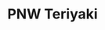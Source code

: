 ---
layout: place
title: PNW Teriyaki
permalink: /washington/everett/pnw-teriyaki.html
stateAbbr: WA
stateName: Washington
cityName: Everett
seo:
  type: restaurant
  links: https://pnwteriyaki2.menu11.com/everett/order
place_id: ChIJ-YFBJ9wGkFQRYnC_Z1Oy1L4
photos:
  - name: >-
      places/ChIJ-YFBJ9wGkFQRYnC_Z1Oy1L4/photos/AeeoHcLS5D3a-qTrqQsUQINGfItZ3wF8tXIR49fFyGpjF3bhAdKDmHbrv1PlFGpl5dOnuU1cFIyaRQDgX0j6MAcyNpCtqMw54a3w0M7Juryhx8yl1mx5MuatmGfgz5zRVLyjG_7Ux0FfGytk_PZ-Kxa6Mtiuar5XVa5jmYqA_ucwN7XsMJI4xVf2H5S3Mj6brdd1NWOHUOTVrKYd9QaBdSvfTVwm9lVqooNYUKhua2SS5UN6QtUX4Xj8dp8hECBNIkD9FMjVPh7uFOxaadmQ-hDGK9VZC5Icj24vI4RurYEzmENJGv1611J_3F1_pghys6B4VMHOzn3PxZf8dtl95kYtyIXseX2wO4_UtbpDQ1abG5SEFgq0OpZeIYMIjbKkJnVGivenGlThKFWJl-fobpL5yvypTI7tFGN0Gc-otYKPFvo
    widthPx: 1664
    heightPx: 1032
    authorAttributions:
      - displayName: Ralph Lundvall
        uri: https://maps.google.com/maps/contrib/118403607824554755519
        photoUri: >-
          https://lh3.googleusercontent.com/a-/ALV-UjVeiqTiZ34IiYdUXxzJnZR_cBZ75_ZZJNdYGjUNXY0PsmeI2pxx2Q=s100-p-k-no-mo
    flagContentUri: >-
      https://www.google.com/local/imagery/report/?cb_client=maps_api_places.places_api&image_key=!1e10!2sCIHM0ogKEICAgIDEn8S_bw&hl=en-US
    googleMapsUri: >-
      https://www.google.com/maps/place//data=!3m4!1e2!3m2!1sCIHM0ogKEICAgIDEn8S_bw!2e10!4m2!3m1!1s0x549006dc274181f9:0xbed4b25367bf7062
  - name: >-
      places/ChIJ-YFBJ9wGkFQRYnC_Z1Oy1L4/photos/AeeoHcKJRPmPyheEyBTjg4TUmpaZACta2tkOYjExQaLTx_YN2basZewJ3fXoZAU7iiMBO07F4LgMEQGaI9OTvOrHzpLzfUpHZkkF-NQi8MQWLY6BCcad63h7ktlCdY6xGXyjqajRrt6FHAOghOMkYGJg-y1BAJZN7kBMBCZhujrr2OOG-3P456dMAU3F8pVqPeZ8F517AZaJiDqYiKYSoFn48vBLw1Tt3sJBIWtXuzuhbR3-3njcCniRpYT3pwfc4tiGnjrSFqra1OE3qh7v4XMbcp32sTESuW9-UjREsz8Oydq8PA
    widthPx: 1500
    heightPx: 1000
    authorAttributions:
      - displayName: PNW Teriyaki
        uri: https://maps.google.com/maps/contrib/112109866714414417953
        photoUri: >-
          https://lh3.googleusercontent.com/a-/ALV-UjXMqjBJBLAFLrtjeo3Ox6hlq8SEmKxzbI4LZ0T69RQ0kkWvE6c=s100-p-k-no-mo
    flagContentUri: >-
      https://www.google.com/local/imagery/report/?cb_client=maps_api_places.places_api&image_key=!1e10!2sAF1QipMpNLmyUw1NPxWPkblfz8aB1d6iLgXlgIDUKgm6&hl=en-US
    googleMapsUri: >-
      https://www.google.com/maps/place//data=!3m4!1e2!3m2!1sAF1QipMpNLmyUw1NPxWPkblfz8aB1d6iLgXlgIDUKgm6!2e10!4m2!3m1!1s0x549006dc274181f9:0xbed4b25367bf7062
  - name: >-
      places/ChIJ-YFBJ9wGkFQRYnC_Z1Oy1L4/photos/AeeoHcLM-dB4WStPMnglgI9oOH9Lthf3JVLrp5tnmqTK-BQ36BIV-xjs4Btyh4DmeLEiXwL_NwQkmOVW3NdNh2-XX17P6hx4rN84i1x7xSaaqM7h0tQP2N9etEuzSb1sTYO9YtfE_VWxsUozcfKVk5QQg7852ankGkxiyRRp-iuc9tw_EVcmO8kIXvYfidG7_jFpNVScbd4FPxqprlGn3rRrOPpEV4aRMmfQqw3j8zwG8x23zov5BNIUHG2ruRhQaQA8IRj4ycAjtWrFLAcbWvKulYF8fj-W3mOO8f5p1WH2uNzuLg
    widthPx: 720
    heightPx: 576
    authorAttributions:
      - displayName: PNW Teriyaki
        uri: https://maps.google.com/maps/contrib/102815784367027709665
        photoUri: >-
          https://lh3.googleusercontent.com/a-/ALV-UjX1MFSKve5WryBmdls7u-HKZMJ8uuGeJD1HxkwFnJl3KHkJqqU=s100-p-k-no-mo
    flagContentUri: >-
      https://www.google.com/local/imagery/report/?cb_client=maps_api_places.places_api&image_key=!1e10!2sAF1QipP_DSEGck6eN2iFHuUZoMQglKEFrqWcpoRQaSHf&hl=en-US
    googleMapsUri: >-
      https://www.google.com/maps/place//data=!3m4!1e2!3m2!1sAF1QipP_DSEGck6eN2iFHuUZoMQglKEFrqWcpoRQaSHf!2e10!4m2!3m1!1s0x549006dc274181f9:0xbed4b25367bf7062
  - name: >-
      places/ChIJ-YFBJ9wGkFQRYnC_Z1Oy1L4/photos/AeeoHcLOcCBtk4jNcxJe0rYdSaomtW_maR_6DvQWLoLvWX9SX8HGvYubDNIHSPd-rCuiqlmH-_CxnztvT1GMMIvvnYikl7w3u4LHYnFM4yT-59akHJ6tqs35wQYOdwXTfRqqbbh6HbhOS_w2VTLDWlNZ127Lqqk5f97ymN9o6NNeotMSSe6qemQQsKLfelmeZ8okrny1b2sQpW9COkg1wUGCXOQz2ikZjMBxh3fnL4cIZPy020YEcVn8Lt1O50DrRfVLqyfC-FxZhOkUBftZj3OmB8KtbOQIu6jibFiTkqCQO8rQ1Q
    widthPx: 720
    heightPx: 576
    authorAttributions:
      - displayName: PNW Teriyaki
        uri: https://maps.google.com/maps/contrib/102815784367027709665
        photoUri: >-
          https://lh3.googleusercontent.com/a-/ALV-UjX1MFSKve5WryBmdls7u-HKZMJ8uuGeJD1HxkwFnJl3KHkJqqU=s100-p-k-no-mo
    flagContentUri: >-
      https://www.google.com/local/imagery/report/?cb_client=maps_api_places.places_api&image_key=!1e10!2sAF1QipOrQGrXOiQdW2SmVnCG5M2Am7z_QQ_zGxpR5nHQ&hl=en-US
    googleMapsUri: >-
      https://www.google.com/maps/place//data=!3m4!1e2!3m2!1sAF1QipOrQGrXOiQdW2SmVnCG5M2Am7z_QQ_zGxpR5nHQ!2e10!4m2!3m1!1s0x549006dc274181f9:0xbed4b25367bf7062
  - name: >-
      places/ChIJ-YFBJ9wGkFQRYnC_Z1Oy1L4/photos/AeeoHcIn7LixA_hr3Qm44-VFIjATdsroI8JnOc7M431wOPMCnqyId9BCXdduVg6N5VjwwFDY-mYOamCErA5zMh6Z46JGDnfkryZ5gF31LWtYy646Hl5x1ew3wXIsJx5B9YV4Llf8vBvYmMUYhiK_UQ51UPQwK04vDV-wn1d7NLJ1_YTgAIbXIBftF7oKe1_pYeBPaIu359qEnLJzHLJyN6abaskklIXvwvnGPgYP0N_NFylkn-ORJE5p2S9dt3ZDFJbJYCaMVfs7qc75wu03CTFtCpRbI-gDKHPyuN86JrANvarisA
    widthPx: 720
    heightPx: 576
    authorAttributions:
      - displayName: PNW Teriyaki
        uri: https://maps.google.com/maps/contrib/102815784367027709665
        photoUri: >-
          https://lh3.googleusercontent.com/a-/ALV-UjX1MFSKve5WryBmdls7u-HKZMJ8uuGeJD1HxkwFnJl3KHkJqqU=s100-p-k-no-mo
    flagContentUri: >-
      https://www.google.com/local/imagery/report/?cb_client=maps_api_places.places_api&image_key=!1e10!2sAF1QipOjZjMXgwiW12Gg0dmEeeWE8aj1zxL3QCWESUj4&hl=en-US
    googleMapsUri: >-
      https://www.google.com/maps/place//data=!3m4!1e2!3m2!1sAF1QipOjZjMXgwiW12Gg0dmEeeWE8aj1zxL3QCWESUj4!2e10!4m2!3m1!1s0x549006dc274181f9:0xbed4b25367bf7062
  - name: >-
      places/ChIJ-YFBJ9wGkFQRYnC_Z1Oy1L4/photos/AeeoHcIdAWdFDFI2C_dS9EuYVNwE-ZG3N3ZtKTk-2hR-HTCpRWzkDxAwQdzhVM4y_xy78BO-0CUuYAGiZJDe5jSuM1OtyQYxBTLspQ-XjFLZeaP04rr-ykepzVU6tpKeifSKAg0uud2VIisMW3DaerPd-uDFPBJWXRtnzLtqCiYmqHR22nIB9EZ27QIfZ5V8XKxB9oNK_UOg_OxE9LP9LVWdMgdAs4nEeiWu4jeOOfg9bGc4yU6sbQ1kWCF0aYq_hZu9RHT6jRm6j31wjE4_DVc7J4WsRtf0wobdeq2za3Tm-Tkpbw
    widthPx: 720
    heightPx: 576
    authorAttributions:
      - displayName: PNW Teriyaki
        uri: https://maps.google.com/maps/contrib/102815784367027709665
        photoUri: >-
          https://lh3.googleusercontent.com/a-/ALV-UjX1MFSKve5WryBmdls7u-HKZMJ8uuGeJD1HxkwFnJl3KHkJqqU=s100-p-k-no-mo
    flagContentUri: >-
      https://www.google.com/local/imagery/report/?cb_client=maps_api_places.places_api&image_key=!1e10!2sAF1QipOlmnt58ByY3hRrKg-rq-tRYAYmN9Q32XpO7y0H&hl=en-US
    googleMapsUri: >-
      https://www.google.com/maps/place//data=!3m4!1e2!3m2!1sAF1QipOlmnt58ByY3hRrKg-rq-tRYAYmN9Q32XpO7y0H!2e10!4m2!3m1!1s0x549006dc274181f9:0xbed4b25367bf7062
  - name: >-
      places/ChIJ-YFBJ9wGkFQRYnC_Z1Oy1L4/photos/AeeoHcKVxjQq4WVsCPnnpmEjFuNgLuNoATrKtts1pQ2KX2wahaWDBkUPsZnDG4H5asVUeZ9y67zbm7EQD8SbR3t7pfVhXxXkTuK_0yQmH6OLvDbak-abG8OmS2Ux5mMQbTwzJmpvDvpOUDwie5GDa1jRrOkBZeRgGRS_rQvfIwNF0HlVtxaFH5lX99aRzFbaVdLq0eOL4_ccb82RtZgeEeBMRXyLL7XXLdigsdmizPEBkxIzI0-7rDg0oaVB83tz-_buMb4l9iyewcusta-bkKnFv_QTpa-aE-F7-QCaz1hje50iJw
    widthPx: 720
    heightPx: 576
    authorAttributions:
      - displayName: PNW Teriyaki
        uri: https://maps.google.com/maps/contrib/102815784367027709665
        photoUri: >-
          https://lh3.googleusercontent.com/a-/ALV-UjX1MFSKve5WryBmdls7u-HKZMJ8uuGeJD1HxkwFnJl3KHkJqqU=s100-p-k-no-mo
    flagContentUri: >-
      https://www.google.com/local/imagery/report/?cb_client=maps_api_places.places_api&image_key=!1e10!2sAF1QipMxrNYZbA29b5cAr-JwvGtmaAflUwKUrkrBSNkt&hl=en-US
    googleMapsUri: >-
      https://www.google.com/maps/place//data=!3m4!1e2!3m2!1sAF1QipMxrNYZbA29b5cAr-JwvGtmaAflUwKUrkrBSNkt!2e10!4m2!3m1!1s0x549006dc274181f9:0xbed4b25367bf7062
  - name: >-
      places/ChIJ-YFBJ9wGkFQRYnC_Z1Oy1L4/photos/AeeoHcJf5TjR0pgHuSL3ZVjp8ze2_sGrmY2SmOJbBr7uXlmbFC41cYJq9rJuGLvnxptDzXFh3fKL6NtO3hURaO-PeF4CLwT8nx_daPxgC3_D6fp_LbApwo1XQwfu5m-GAJNNgmbX1l8OXbDG4bFoJAGOIQnHs7bMOiDugK0X2Jtv_flqwdiuHX9SooVSfTXYLznCuuTr71f6a9rKHc4KMCpiDAZTYsqp3RpcySDKJYM9Jk49Pef802R5GwyWKlFcR0nxLjEeCgngbFlHHraZfBQaZgdMdvp_FtFATFM9RlxAYzhZhB4MbphujEBhWPq1-yvyIp2oDjk1Uk9v8Izwa3G3kIH4HisiyZuglnZfIrAouMGea7SxhKUjYwjTCLN9MYQ9slzNAeXJvznZclcH3dm0av1VZ4IXyuyKA19UFDWBxEujFg
    widthPx: 2448
    heightPx: 3264
    authorAttributions:
      - displayName: Albert Suh
        uri: https://maps.google.com/maps/contrib/116760115342047987085
        photoUri: >-
          https://lh3.googleusercontent.com/a/ACg8ocJAEek0Vb3jp-lepo5JAkM7apr3KEblIVk_t-GR6IttUsYGCQ=s100-p-k-no-mo
    flagContentUri: >-
      https://www.google.com/local/imagery/report/?cb_client=maps_api_places.places_api&image_key=!1e10!2sCIHM0ogKEICAgID4t8DeTA&hl=en-US
    googleMapsUri: >-
      https://www.google.com/maps/place//data=!3m4!1e2!3m2!1sCIHM0ogKEICAgID4t8DeTA!2e10!4m2!3m1!1s0x549006dc274181f9:0xbed4b25367bf7062
  - name: >-
      places/ChIJ-YFBJ9wGkFQRYnC_Z1Oy1L4/photos/AeeoHcJfmW40Rd8O6EWYzD2sLHx1uypWOIKzktcJAKP6zEH-oojAYOgnIFjoxALljgWpsnSdfCB4-czk1Kk4xOKJ-tw3aJ4X6dxI1bdujFlgJJuRg7hr6_72hFJcFqjM6gcbcNB0Nu3msTUOQpAjGsI_4JnXt3TUpi1V6VktGSSqYSuOtmvzwG7GTAmlaOwvzxF0OTtKsNIocagbb1tAn_eo06npTcVm_-ZSEQHs_aqBV6lvKtUdTwgvjqnJUMR7cfbAldFjeivYtn5ulS16MTwcKqeqy5bl2aeeTDiprt4ojvCnGN8MxZao1LSbRk64Qamx5ebHNOi59mEl80-8lft35NPYAv4kOlbP7jkBvdkDwNsOymjCpXAronY_Afzv3dwpGtlSc_VWXNWytD-VJ0uO25_OIoqkL_1t2RBY4lwyVsKw3A
    widthPx: 4032
    heightPx: 3024
    authorAttributions:
      - displayName: Ahmed Ahmed
        uri: https://maps.google.com/maps/contrib/110628692382060248451
        photoUri: >-
          https://lh3.googleusercontent.com/a-/ALV-UjUy_VkYFsZ08adCPPUwtD3wknCYcJId8ORWxJXYyXAnjhHlVWrk=s100-p-k-no-mo
    flagContentUri: >-
      https://www.google.com/local/imagery/report/?cb_client=maps_api_places.places_api&image_key=!1e10!2sCIHM0ogKEICAgID-zr6SMg&hl=en-US
    googleMapsUri: >-
      https://www.google.com/maps/place//data=!3m4!1e2!3m2!1sCIHM0ogKEICAgID-zr6SMg!2e10!4m2!3m1!1s0x549006dc274181f9:0xbed4b25367bf7062
  - name: >-
      places/ChIJ-YFBJ9wGkFQRYnC_Z1Oy1L4/photos/AeeoHcLItYqaoN1EMnMez0vd-pnVLmYWhsS0t2AlTU_fLWG-9esCV4bvD2uPkpR-DH6F0u3tuc2JIbWvxmdUgsB8Pu1jh_Jwp83qZhjrFWO-8Fd4pVFBKB_iatHy_Jnr-oWvDdJwKfze92jCZrVt4oLGiPtJcqSFK9K0uc2K9tuI4Pf1x632hJcuyc7yBpKj9Mi2_zcEjf_Fe6YSVYdvW8ieo58bE6s-R9Qp_xJlQzzCZDgzPD6yW5f0Z_066-WLS2qvNRMiXqtPegDl4g2O0GTjtamyzvmDOTBZ-mQ7yMJ_x90FlMht12wkwqXgZJNIBsDf1O1HQa4dc-EB83kwHCaZAjdHgNCeoiYlNqg6zTyAAHTyqwWqMpDO8NL_wnHrZinbjEQpb__cVPEKSX9iqWxcS9PJ-j_niZiAmGMO_9RgR6fJsX3f
    widthPx: 4032
    heightPx: 3024
    authorAttributions:
      - displayName: Count Dragula
        uri: https://maps.google.com/maps/contrib/108594998632189565096
        photoUri: >-
          https://lh3.googleusercontent.com/a-/ALV-UjX8rUG1Om5R32mFWCQ-skid0eOb4tFiW26qEWB1r8BjHbir_rWB=s100-p-k-no-mo
    flagContentUri: >-
      https://www.google.com/local/imagery/report/?cb_client=maps_api_places.places_api&image_key=!1e10!2sCIHM0ogKEICAgIDs8sCc6AE&hl=en-US
    googleMapsUri: >-
      https://www.google.com/maps/place//data=!3m4!1e2!3m2!1sCIHM0ogKEICAgIDs8sCc6AE!2e10!4m2!3m1!1s0x549006dc274181f9:0xbed4b25367bf7062
address: '11014 19th Ave SE #18B, Everett, WA 98208, USA'
street: '11014 19th Ave SE #18B'
city: Everett
state: WA
zip: '98208'
country: USA
neighborhood: Silver Lake
latitude: '47.897800'
longitude: '-122.209032'
accessibility_options:
  wheelchairAccessibleParking: true
  wheelchairAccessibleEntrance: true
  wheelchairAccessibleRestroom: true
  wheelchairAccessibleSeating: true
business_status: OPERATIONAL
name: PNW Teriyaki
google_maps_links:
  directionsUri: >-
    https://www.google.com/maps/dir//''/data=!4m7!4m6!1m1!4e2!1m2!1m1!1s0x549006dc274181f9:0xbed4b25367bf7062!3e0
  placeUri: https://maps.google.com/?cid=13750811633561596002
  writeAReviewUri: >-
    https://www.google.com/maps/place//data=!4m3!3m2!1s0x549006dc274181f9:0xbed4b25367bf7062!12e1
  reviewsUri: >-
    https://www.google.com/maps/place//data=!4m4!3m3!1s0x549006dc274181f9:0xbed4b25367bf7062!9m1!1b1
  photosUri: >-
    https://www.google.com/maps/place//data=!4m3!3m2!1s0x549006dc274181f9:0xbed4b25367bf7062!10e5
primary_type: Japanese Restaurant
opening_hours:
  openNow: true
  periods:
    - open:
        day: 1
        hour: 11
        minute: 0
      close:
        day: 1
        hour: 20
        minute: 40
    - open:
        day: 2
        hour: 11
        minute: 0
      close:
        day: 2
        hour: 20
        minute: 40
    - open:
        day: 3
        hour: 11
        minute: 0
      close:
        day: 3
        hour: 20
        minute: 40
    - open:
        day: 4
        hour: 11
        minute: 0
      close:
        day: 4
        hour: 20
        minute: 40
    - open:
        day: 5
        hour: 11
        minute: 0
      close:
        day: 5
        hour: 20
        minute: 40
    - open:
        day: 6
        hour: 11
        minute: 0
      close:
        day: 6
        hour: 20
        minute: 40
  weekdayDescriptions:
    - 'Monday: 11:00 AM – 8:40 PM'
    - 'Tuesday: 11:00 AM – 8:40 PM'
    - 'Wednesday: 11:00 AM – 8:40 PM'
    - 'Thursday: 11:00 AM – 8:40 PM'
    - 'Friday: 11:00 AM – 8:40 PM'
    - 'Saturday: 11:00 AM – 8:40 PM'
    - 'Sunday: Closed'
  nextCloseTime: '2025-05-04T03:40:00Z'
secondary_opening_hours:
  regular:
    weekdayDescriptions: null
    type: null
  current:
    weekdayDescriptions: null
    type: null
phone: (425) 357-0214
price_level: PRICE_LEVEL_MODERATE
price_range: $10 &ndash; $20
rating: '4.1'
rating_count: 167
website: https://pnwteriyaki2.menu11.com/everett/order
description: >-
  Discover PNW Teriyaki in Everett, WA$$$PNW Teriyaki in Everett, WA, stands out
  as a cozy Japanese restaurant serving up a delightful array of teriyaki,
  sushi, and poke alongside comforting classics for lunch and dinner. The spot
  emphasizes fresh flavors and generous portions, making it a go-to choice for
  those seeking satisfying Japanese-inspired meals in a welcoming environment.
  Accessibility features like wheelchair-friendly entrances and seating ensure
  everyone can enjoy the experience, while its moderate pricing adds to the
  appeal for everyday diners. With options that cater to various tastes, this
  eatery captures the essence of casual Japanese dining, perfect for anyone
  exploring sushi restaurants nearby.
generative_summary: >-
  Discover PNW Teriyaki in Everett, WA$$$PNW Teriyaki in Everett, WA, stands out
  as a cozy Japanese restaurant serving up a delightful array of teriyaki,
  sushi, and poke alongside comforting classics for lunch and dinner. The spot
  emphasizes fresh flavors and generous portions, making it a go-to choice for
  those seeking satisfying Japanese-inspired meals in a welcoming environment.
  Accessibility features like wheelchair-friendly entrances and seating ensure
  everyone can enjoy the experience, while its moderate pricing adds to the
  appeal for everyday diners. With options that cater to various tastes, this
  eatery captures the essence of casual Japanese dining, perfect for anyone
  exploring sushi restaurants nearby.
generative_disclosure: Summarized by AI using the Grok-3-Mini model.
reviews:
  - name: >-
      places/ChIJ-YFBJ9wGkFQRYnC_Z1Oy1L4/reviews/ChdDSUhNMG9nS0VJQ0FnTUNvMGRmQnNRRRAB
    relativePublishTimeDescription: 2 weeks ago
    rating: 2
    text:
      text: >-
        The food I received was overwhelmingly salty. I ordered a chicken and
        beef combo, which had generous portions of meat at a reasonable price.
        However, the taste was dominated by saltiness, likely from an overly
        salty marinade and excessive teriyaki sauce. Reducing the salt or sauce
        significantly would improve it. I couldn’t eat this again as is. Still,
        I gave two stars instead of one because the service was quick and
        friendly. If they adjust the seasoning, it could be a great value. I
        hope they see this feedback, make changes, and invite me to try it again
        someday.
      languageCode: en
    originalText:
      text: >-
        The food I received was overwhelmingly salty. I ordered a chicken and
        beef combo, which had generous portions of meat at a reasonable price.
        However, the taste was dominated by saltiness, likely from an overly
        salty marinade and excessive teriyaki sauce. Reducing the salt or sauce
        significantly would improve it. I couldn’t eat this again as is. Still,
        I gave two stars instead of one because the service was quick and
        friendly. If they adjust the seasoning, it could be a great value. I
        hope they see this feedback, make changes, and invite me to try it again
        someday.
      languageCode: en
    authorAttribution:
      displayName: Northwest Panda
      uri: https://www.google.com/maps/contrib/114799266673406161017/reviews
      photoUri: >-
        https://lh3.googleusercontent.com/a-/ALV-UjUqbSWmZPEiMAt6cBoWhqHtyS0Grfp0JApXECSx951JBJqwfcQ=s128-c0x00000000-cc-rp-mo
    publishTime: '2025-04-17T20:15:28.306931Z'
    flagContentUri: >-
      https://www.google.com/local/review/rap/report?postId=ChdDSUhNMG9nS0VJQ0FnTUNvMGRmQnNRRRAB&d=17924085&t=1
    googleMapsUri: >-
      https://www.google.com/maps/reviews/data=!4m6!14m5!1m4!2m3!1sChdDSUhNMG9nS0VJQ0FnTUNvMGRmQnNRRRAB!2m1!1s0x549006dc274181f9:0xbed4b25367bf7062
  - name: >-
      places/ChIJ-YFBJ9wGkFQRYnC_Z1Oy1L4/reviews/ChdDSUhNMG9nS0VJQ0FnSUNPZzVHVDVnRRAB
    relativePublishTimeDescription: 2 years ago
    rating: 5
    text:
      text: >-
        We ordered the super combo and gyoza. The gyoza was 10 pieces and
        tasty.  The super combo included pork as well as beef and chicken.  The
        Teriyaki sauce on the side was thick and tasty.  We really enjoyed it.  
        A salad was served in its own box and it was as full as it as it could
        be.


        After finishing the meal my husband announced this was far better than
        our old Teriyaki place down the road, across from the lake.  We'll
        definitely be back.
      languageCode: en
    originalText:
      text: >-
        We ordered the super combo and gyoza. The gyoza was 10 pieces and
        tasty.  The super combo included pork as well as beef and chicken.  The
        Teriyaki sauce on the side was thick and tasty.  We really enjoyed it.  
        A salad was served in its own box and it was as full as it as it could
        be.


        After finishing the meal my husband announced this was far better than
        our old Teriyaki place down the road, across from the lake.  We'll
        definitely be back.
      languageCode: en
    authorAttribution:
      displayName: Lalia Harris (CraftyLalia)
      uri: https://www.google.com/maps/contrib/104426048894690824823/reviews
      photoUri: >-
        https://lh3.googleusercontent.com/a-/ALV-UjXM1tEOdxcubNwDbbNj5O8IIuLQ7-yzxt4B9SCq8zp7lBOz5oRy=s128-c0x00000000-cc-rp-mo-ba4
    publishTime: '2022-06-19T20:26:38.045746Z'
    flagContentUri: >-
      https://www.google.com/local/review/rap/report?postId=ChdDSUhNMG9nS0VJQ0FnSUNPZzVHVDVnRRAB&d=17924085&t=1
    googleMapsUri: >-
      https://www.google.com/maps/reviews/data=!4m6!14m5!1m4!2m3!1sChdDSUhNMG9nS0VJQ0FnSUNPZzVHVDVnRRAB!2m1!1s0x549006dc274181f9:0xbed4b25367bf7062
  - name: >-
      places/ChIJ-YFBJ9wGkFQRYnC_Z1Oy1L4/reviews/ChdDSUhNMG9nS0VJQ0FnTUNnLTZqVGdBRRAB
    relativePublishTimeDescription: 2 months ago
    rating: 2
    text:
      text: >-
        I have been going here before it was PNW . They have the best, I really
        mean the besr around.But they are rude, they close earlier then their
        hours say. And are even rude when when you call within the posted time..
        BUT THEY MAKE SOME Great food. . Can't have it all I guess
      languageCode: en
    originalText:
      text: >-
        I have been going here before it was PNW . They have the best, I really
        mean the besr around.But they are rude, they close earlier then their
        hours say. And are even rude when when you call within the posted time..
        BUT THEY MAKE SOME Great food. . Can't have it all I guess
      languageCode: en
    authorAttribution:
      displayName: Sean Goins
      uri: https://www.google.com/maps/contrib/106251341561221284946/reviews
      photoUri: >-
        https://lh3.googleusercontent.com/a/ACg8ocJpsk5cAmQPhuIyTvupl301p_AuyrMrQneafkbx30ZNJ-DH=s128-c0x00000000-cc-rp-mo
    publishTime: '2025-02-21T04:46:48.229508Z'
    flagContentUri: >-
      https://www.google.com/local/review/rap/report?postId=ChdDSUhNMG9nS0VJQ0FnTUNnLTZqVGdBRRAB&d=17924085&t=1
    googleMapsUri: >-
      https://www.google.com/maps/reviews/data=!4m6!14m5!1m4!2m3!1sChdDSUhNMG9nS0VJQ0FnTUNnLTZqVGdBRRAB!2m1!1s0x549006dc274181f9:0xbed4b25367bf7062
  - name: >-
      places/ChIJ-YFBJ9wGkFQRYnC_Z1Oy1L4/reviews/ChZDSUhNMG9nS0VJQ0FnSUR2NmEtNU1nEAE
    relativePublishTimeDescription: 4 months ago
    rating: 5
    text:
      text: >-
        My friends and I ordered from this restaurant last evening. We all loved
        everything we ordered.  I personally had their spicy chicken teriyaki (5
        stars) plus gyoza. The spice level was PERFECT and exactly what I was
        looking for. The chicken is tender, juicy and flavorful. Their gyoza
        were cooked so nice and crispy and the filling was so tasty.  I really
        appreciated that. My friends ordered sesame chicken (also great) and
        some crab Rangoon. All in all it was a great experience and we will be
        ordering from here again. Thank you!
      languageCode: en
    originalText:
      text: >-
        My friends and I ordered from this restaurant last evening. We all loved
        everything we ordered.  I personally had their spicy chicken teriyaki (5
        stars) plus gyoza. The spice level was PERFECT and exactly what I was
        looking for. The chicken is tender, juicy and flavorful. Their gyoza
        were cooked so nice and crispy and the filling was so tasty.  I really
        appreciated that. My friends ordered sesame chicken (also great) and
        some crab Rangoon. All in all it was a great experience and we will be
        ordering from here again. Thank you!
      languageCode: en
    authorAttribution:
      displayName: Ilyssa Jennings
      uri: https://www.google.com/maps/contrib/115338603152635177127/reviews
      photoUri: >-
        https://lh3.googleusercontent.com/a-/ALV-UjWRkCDdWg-TmzKllbbv_sauDq2DdwcnjjarMA3Y-T3eSLYzaGvs=s128-c0x00000000-cc-rp-mo-ba2
    publishTime: '2024-12-21T20:53:13.099193Z'
    flagContentUri: >-
      https://www.google.com/local/review/rap/report?postId=ChZDSUhNMG9nS0VJQ0FnSUR2NmEtNU1nEAE&d=17924085&t=1
    googleMapsUri: >-
      https://www.google.com/maps/reviews/data=!4m6!14m5!1m4!2m3!1sChZDSUhNMG9nS0VJQ0FnSUR2NmEtNU1nEAE!2m1!1s0x549006dc274181f9:0xbed4b25367bf7062
  - name: >-
      places/ChIJ-YFBJ9wGkFQRYnC_Z1Oy1L4/reviews/ChZDSUhNMG9nS0VJQ0FnSUNPdXAzb1NREAE
    relativePublishTimeDescription: 2 years ago
    rating: 5
    text:
      text: >-
        I've been making my way down all of their sushi rolls and I have yet to
        be disappointed. They are super nice every time I visit. All in all it's
        my new favorite teriyaki and sushi spot to go to in this area. I highly
        recommend this place, give it a lick.
      languageCode: en
    originalText:
      text: >-
        I've been making my way down all of their sushi rolls and I have yet to
        be disappointed. They are super nice every time I visit. All in all it's
        my new favorite teriyaki and sushi spot to go to in this area. I highly
        recommend this place, give it a lick.
      languageCode: en
    authorAttribution:
      displayName: Collin Black
      uri: https://www.google.com/maps/contrib/113285754763200850714/reviews
      photoUri: >-
        https://lh3.googleusercontent.com/a/ACg8ocJ8Ktb9OBcF1KVg2Rzjzf_JlXXB7bgk-zc5tkkBNPj0hCdqfA=s128-c0x00000000-cc-rp-mo-ba3
    publishTime: '2022-06-07T22:25:27.842728Z'
    flagContentUri: >-
      https://www.google.com/local/review/rap/report?postId=ChZDSUhNMG9nS0VJQ0FnSUNPdXAzb1NREAE&d=17924085&t=1
    googleMapsUri: >-
      https://www.google.com/maps/reviews/data=!4m6!14m5!1m4!2m3!1sChZDSUhNMG9nS0VJQ0FnSUNPdXAzb1NREAE!2m1!1s0x549006dc274181f9:0xbed4b25367bf7062
review_summary: >-
  Insights from Customer Feedback$$$Visitors to this Japanese spot often rave
  about the flavorful teriyaki and sushi dishes, highlighting generous portions
  and tasty sides like gyoza that make meals feel worthwhile. While some folks
  note that certain items can come across as overly salty, the quick service and
  overall value keep things enjoyable for many. It's clear that the variety of
  options, including spicy chicken and sesame flavors, tends to win over repeat
  customers looking for reliable comfort food. Even with occasional gripes about
  timing or seasoning, the positive vibes around the food's freshness and
  affordability shine through, making it a solid pick for anyone searching for
  top-rated sushi nearby.
review_disclosure: Summarized by AI using the Grok-3-Mini model.
parking_options:
  freeParkingLot: true
  freeStreetParking: true
  valetParking: false
payment_options:
  acceptsCreditCards: true
  acceptsDebitCards: true
  acceptsCashOnly: false
  acceptsNfc: true
allow_dogs: null
curbside_pickup: false
delivery: true
dine_in: true
good_for_children: true
good_for_groups: null
good_for_sports: false
live_music: false
menu_for_children: false
outdoor_seating: false
reservable: false
restroom: true
serves_beer: false
serves_breakfast: false
serves_brunch: false
serves_cocktails: false
serves_coffee: false
serves_dinner: true
serves_dessert: false
serves_lunch: true
serves_vegetarian_food: null
serves_wine: false
takeout: true
update_category: atmosphere
places_description: null

---